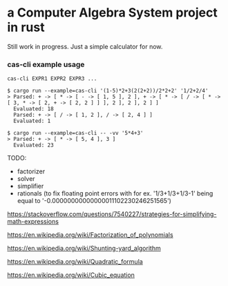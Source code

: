 # a Computer Algebra System project in rust

Still work in progress.
Just a simple calculator for now.

### cas-cli example usage
`cas-cli EXPR1 EXPR2 EXPR3 ...`
```
$ cargo run --example=cas-cli '(1-5)*2+3(2(2+2))/2*2+2' '1/2+2/4'
> Parsed: + -> [ * -> [ - -> [ 1, 5 ], 2 ], + -> [ * -> [ / -> [ * -> [ 3, * -> [ 2, + -> [ 2, 2 ] ] ], 2 ], 2 ], 2 ] ]
  Evaluated: 18
  Parsed: + -> [ / -> [ 1, 2 ], / -> [ 2, 4 ] ]
  Evaluated: 1
```
```
$ cargo run --example=cas-cli -- -vv '5*4+3'
> Parsed: + -> [ * -> [ 5, 4 ], 3 ]
  Evaluated: 23
```

TODO:
- factorizer
- solver
- simplifier
- rationals (to fix floating point errors with for ex. '1/3+1/3+1/3-1' being equal to '-0.00000000000000011102230246251565')



https://stackoverflow.com/questions/7540227/strategies-for-simplifying-math-expressions

https://en.wikipedia.org/wiki/Factorization_of_polynomials

https://en.wikipedia.org/wiki/Shunting-yard_algorithm

https://en.wikipedia.org/wiki/Quadratic_formula

https://en.wikipedia.org/wiki/Cubic_equation
